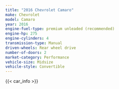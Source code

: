 ```yaml
---
title: "2016 Chevrolet Camaro"
make: Chevrolet
model: Camaro
year: 2016
engine-fuel-type: premium unleaded (recommended)
engine-hp: 275
engine-cylinders: 4
transmission-type: Manual
driven-wheels: Rear wheel drive
number-of-doors: 2
market-category: Performance
vehicle-size: Midsize
vehicle-style: Convertible
---
```


{{< car_info >}}
